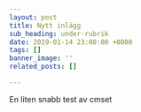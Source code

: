 ```yaml
---
layout: post
title: Nytt inlägg
sub_heading: under-rubrik
date: 2019-01-14 23:00:00 +0000
tags: []
banner_image: ''
related_posts: []

---
```

En liten snabb test av cmset